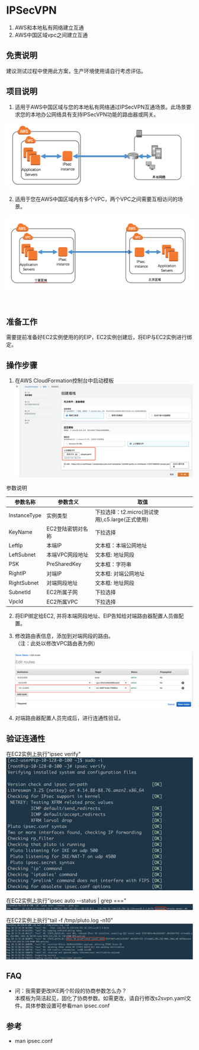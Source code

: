 # IPSecVPN

1. AWS和本地私有网络建立互通
2. AWS中国区域vpc之间建立互通

## 免责说明
建议测试过程中使用此方案，生产环境使用请自行考虑评估。<br>

## 项目说明
1. 适用于AWS中国区域与您的本地私有网络通过IPSecVPN互通场景。此场景要求您的本地办公网络具有支持IPSecVPN功能的路由器或网关。


![Architedcture](images/aws_to_on_perm.png)


2. 适用于您在AWS中国区域内有多个VPC，两个VPC之间需要互相访问的场景。

![Architedcture](images/in_aws.png)

<br>

## 准备工作
需要提前准备好EC2实例使用的的EIP，EC2实例创建后，将EIP与EC2实例进行绑定。

## 操作步骤
 1. 在AWS CloudFormation控制台中启动模板
 ![Architedcture](images/cloudformation.png)

参数说明

参数名称  | 参数含义  | 取值
--------  | -------- | -----
InstanceType | 实例类型 | 下拉选择：t2.micro(测试使用),c5.large(正式使用)
KeyName | EC2登陆密钥对名称 | 下拉选择
LeftIp | 本端IP |  文本框：本端公网地址
LeftSubnet | 本端VPC网段地址 | 文本框: 地址网段
PSK | PreSharedKey | 文本框：字符串
RightIP | 对端IP | 文本框: 对端公网地址
RightSubnet | 对端网段地址 | 文本框: 地址网段
SubnetId   | EC2所属子网 | 下拉选择
VpcId  | EC2所属VPC  | 下拉选择       



 2. 将EIP绑定给EC2, 并将本端网段地址、EIP告知给对端路由器配置人员做配置。

 3. 修改路由表信息，添加到对端网段的路由。<br>
    （注：此处以修改VPC路由表为例）

    ![Routing](images/routetable.png)

 4. 对端路由器配置人员完成后，进行连通性验证。

## 验证连通性

在EC2实例上执行"ipsec verify"
![Architedcture](images/ipsec_verify.png)

在EC2实例上执行"ipsec auto --status | grep ==="
![Architedcture](images/ipsec_status.png)

在EC2实例上执行"tail -f /tmp/pluto.log -n10"
![Architedcture](images/ipsec_logs.png)


## FAQ

  - 问：我需要更改IKE两个阶段的协商参数怎么办？    
    本模板为简洁起见，固化了协商参数。如需更改，请自行修改s2svpn.yaml文件。具体参数设置可参看man ipsec.conf

## 参考
-  man ipsec.conf
